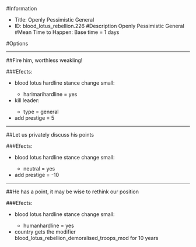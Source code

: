 #Information
 - Title: Openly Pessimistic General
 - ID: blood_lotus_rebellion.226
#Description
Openly Pessimistic General
#Mean Time to Happen:
Base time = 1 days

#Options

___
##Fire him, worthless weakling!

###Efects:<ul><li>blood lotus hardline stance change small:</li><ul><li>harimarihardline = yes</li></ul><li>kill leader:</li><ul><li>type = general</li></ul><li>add prestige = 5</li></ul>

___
##Let us privately discuss his points

###Efects:<ul><li>blood lotus hardline stance change small:</li><ul><li>neutral = yes</li></ul><li>add prestige = -10</li></ul>

___
##He has a point, it may be wise to rethink our position

###Efects:<ul><li>blood lotus hardline stance change small:</li><ul><li>humanhardline = yes</li></ul><li>country gets the modifier blood_lotus_rebellion_demoralised_troops_mod for 10 years</li></ul>
